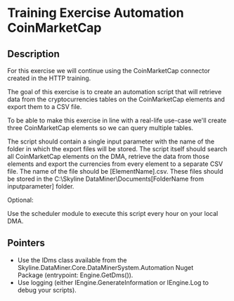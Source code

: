 # Training Exercise Automation CoinMarketCap

## Description

For this exercise we will continue using the CoinMarketCap connector created in the HTTP training.

The goal of this exercise is to create an automation script that will retrieve data from the cryptocurrencies tables on the CoinMarketCap elements and export them to a CSV file.

To be able to make this exercise in line with a real-life use-case we'll create three CoinMarketCap elements so we can query multiple tables.

The script should contain a single input parameter with the name of the folder in which the export files will be stored. The script itself should search all CoinMarketCap elements on the DMA, retrieve the data from those elements and export the currencies from every element to a separate CSV file. The name of the file should be [ElementName].csv. These files should be stored in the C:\Skyline DataMiner\Documents\[FolderName from inputparameter] folder.

Optional:

Use the scheduler module to execute this script every hour on your local DMA.

## Pointers

* Use the IDms class available from the Skyline.DataMiner.Core.DataMinerSystem.Automation Nuget\
  Package (entrypoint: Engine.GetDms()).
* Use logging (either IEngine.GenerateInformation or IEngine.Log to debug your scripts).
